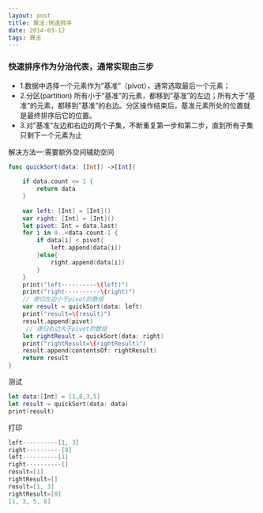 ```yaml
---
layout: post
title: 算法:快速排序
date: 2014-03-12
tags: 算法
---
```



### 快速排序作为分治代表，通常实现由三步

- 1.数据中选择一个元素作为”基准”（pivot），通常选取最后一个元素；
- 2.分区(partition) 所有小于”基准”的元素，都移到”基准”的左边；所有大于”基准”的元素，都移到”基准”的右边。分区操作结束后，基准元素所处的位置就是最终排序后它的位置。
- 3.对”基准”左边和右边的两个子集，不断重复第一步和第二步，直到所有子集只剩下一个元素为止

解决方法一:需要额外空间辅助空间
```Swift
func quickSort(data: [Int]) ->[Int]{
    
    if data.count <= 1 {
        return data
    }
    
    var left: [Int] = [Int]()
    var right: [Int] = [Int]()
    let pivot: Int = data.last!
    for i in 0..<data.count-1 {
        if data[i] < pivot{
            left.append(data[i])
        }else{
            right.append(data[i])
        }
    }
    print("left----------\(left)")
    print("right----------\(right)")
    // 递归左边小于pivot的数组
    var result = quickSort(data: left)
    print("result=\(result)")
    result.append(pivot)
     // 递归右边大于pivot的数组
    let rightResult = quickSort(data: right)
    print("rightResult=\(rightResult)")
    result.append(contentsOf: rightResult)
    return result
}
```

测试
```swift
let data:[Int] = [1,8,3,5]
let result = quickSort(data: data)
print(result)
```
打印
```swift
left----------[1, 3]
right----------[8]
left----------[1]
right----------[]
result=[1]
rightResult=[]
result=[1, 3]
rightResult=[8]
[1, 3, 5, 8]
```

